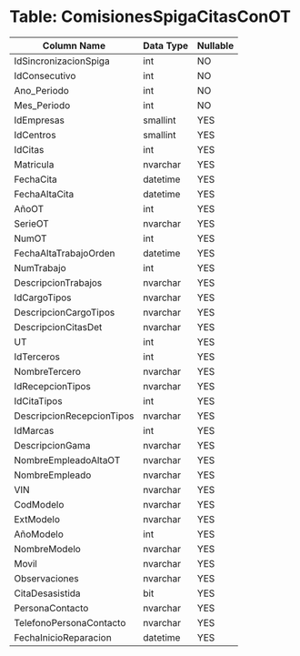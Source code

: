 # Table: ComisionesSpigaCitasConOT

| Column Name | Data Type | Nullable |
|-------------|-----------|----------|
| IdSincronizacionSpiga | int | NO |
| IdConsecutivo | int | NO |
| Ano_Periodo | int | NO |
| Mes_Periodo | int | NO |
| IdEmpresas | smallint | YES |
| IdCentros | smallint | YES |
| IdCitas | int | YES |
| Matricula | nvarchar | YES |
| FechaCita | datetime | YES |
| FechaAltaCita | datetime | YES |
| AñoOT | int | YES |
| SerieOT | nvarchar | YES |
| NumOT | int | YES |
| FechaAltaTrabajoOrden | datetime | YES |
| NumTrabajo | int | YES |
| DescripcionTrabajos | nvarchar | YES |
| IdCargoTipos | nvarchar | YES |
| DescripcionCargoTipos | nvarchar | YES |
| DescripcionCitasDet | nvarchar | YES |
| UT | int | YES |
| IdTerceros | int | YES |
| NombreTercero | nvarchar | YES |
| IdRecepcionTipos | nvarchar | YES |
| IdCitaTipos | int | YES |
| DescripcionRecepcionTipos | nvarchar | YES |
| IdMarcas | int | YES |
| DescripcionGama | nvarchar | YES |
| NombreEmpleadoAltaOT | nvarchar | YES |
| NombreEmpleado | nvarchar | YES |
| VIN | nvarchar | YES |
| CodModelo | nvarchar | YES |
| ExtModelo | nvarchar | YES |
| AñoModelo | int | YES |
| NombreModelo | nvarchar | YES |
| Movil | nvarchar | YES |
| Observaciones | nvarchar | YES |
| CitaDesasistida | bit | YES |
| PersonaContacto | nvarchar | YES |
| TelefonoPersonaContacto | nvarchar | YES |
| FechaInicioReparacion | datetime | YES |
